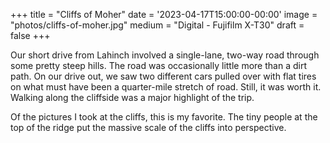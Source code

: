 +++
title = "Cliffs of Moher"
date = '2023-04-17T15:00:00-00:00'
image = "photos/cliffs-of-moher.jpg"
medium = "Digital - Fujifilm X-T30"
draft = false 
+++

Our short drive from Lahinch involved a single-lane, two-way road through some pretty steep hills. The road was
occasionally little more than a dirt path. On our drive out, we saw two different cars pulled over with flat tires on
what must have been a quarter-mile stretch of road. Still, it was worth it. Walking along the cliffside was a major
highlight of the trip.

Of the pictures I took at the cliffs, this is my favorite.
The tiny people at the top of the ridge put the massive scale of the cliffs into perspective.
